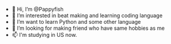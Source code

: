 - 👋 Hi, I’m @Pappyfish
- 👀 I’m interested in beat making and learning coding language
- 🌱 I’m want to learn Python and some other language 
- 💞️ I’m looking for making friend who have same hobbies as me
- 📫 I'm studying in US now.

<!---
Pappyfish/Pappyfish is a ✨ special ✨ repository because its `README.md` (this file) appears on your GitHub profile.
You can click the Preview link to take a look at your changes.
--->
